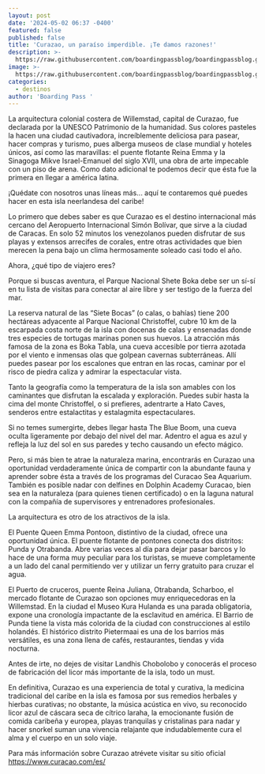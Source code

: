 ```yaml
---
layout: post
date: '2024-05-02 06:37 -0400'
featured: false
published: false
title: 'Curazao, un paraíso imperdible. ¡Te damos razones!'
description: >-
  https://raw.githubusercontent.com/boardingpassblog/boardingpassblog.github.io/b8d85477dd9d94cb9b458dd27e8c874a5402f18e/Willemstad%20Curacao.jpg
image: >-
  https://raw.githubusercontent.com/boardingpassblog/boardingpassblog.github.io/b8d85477dd9d94cb9b458dd27e8c874a5402f18e/Willemstad%20Curacao.jpg
categories:
  - destinos
author: 'Boarding Pass '
---
```

La arquitectura colonial costera de Willemstad, capital de Curazao, fue declarada por la UNESCO Patrimonio de la humanidad. Sus colores pasteles la hacen una ciudad cautivadora, increíblemente deliciosa para pasear, hacer compras y turismo, pues alberga museos de clase mundial y hoteles únicos, así como las maravillas: el puente flotante Reina Emma y la Sinagoga Mikve Israel-Emanuel del siglo XVII, una obra de arte impecable con un piso de arena. Como dato adicional te podemos decir que ésta fue la primera en llegar a américa latina. 

¡Quédate con nosotros unas líneas más... aquí te contaremos qué puedes hacer en esta isla neerlandesa del caribe! 

Lo primero que debes saber es que Curazao es el destino internacional más cercano del Aeropuerto Internacional Simón Bolívar, que sirve a la ciudad de Caracas. En solo 52 minutos los venezolanos pueden disfrutar de sus playas y extensos arrecifes de corales, entre otras actividades que bien merecen la pena bajo un clima hermosamente soleado casi todo el año.

Ahora, ¿qué tipo de viajero eres?

Porque si buscas aventura, el Parque Nacional Shete Boka debe ser un sí-sí en tu lista de visitas para conectar al aire libre y ser testigo de la fuerza del mar. 

La reserva natural de las “Siete Bocas” (o calas, o bahías) tiene 200 hectáreas adyacente al Parque Nacional Christoffel, cubre 10 km de la escarpada costa norte de la isla con docenas de calas y ensenadas donde tres especies de tortugas marinas ponen sus huevos. 
La atracción más famosa de la zona es Boka Tabla, una cueva accesible por tierra azotada por el viento e inmensas olas que golpean cavernas subterráneas. Allí puedes pasear por los escalones que entran en las rocas, caminar por el risco de piedra caliza y admirar la espectacular vista.

Tanto la geografía como la temperatura de la isla son amables con los caminantes que disfrutan la escalada y exploración. Puedes subir hasta la cima del monte Christoffel, o si prefieres, adentrarte a Hato Caves, senderos entre estalactitas y estalagmita espectaculares.

Si no temes sumergirte, debes llegar hasta The Blue Boom, una cueva oculta ligeramente por debajo del nivel del mar. Adentro el agua es azul y refleja la luz del sol en sus paredes y techo causando un efecto mágico.

Pero, si más bien te atrae la naturaleza marina, encontrarás en Curazao una oportunidad verdaderamente única de compartir con la abundante fauna y aprender sobre ésta a través de los programas del Curacao Sea Aquarium. También es posible nadar con delfines en Dolphin Academy Curacao, bien sea en la naturaleza (para quienes tienen certificado) o en la laguna natural con la compañía de supervisores y entrenadores profesionales. 

La arquitectura es otro de los atractivos de la isla. 

El Puente Queen Emma Pontoon, distintivo de la ciudad, ofrece una oportunidad única. El puente flotante de pontones conecta dos distritos: Punda y Otrabanda. Abre varias veces al día para dejar pasar barcos y lo hace de una forma muy peculiar para los turistas, se mueve completamente a un lado del canal permitiendo ver y utilizar un ferry gratuito para cruzar el agua.

El Puerto de cruceros, puente Reina Juliana, Otrabanda, Scharboo, el mercado flotante de Curazao son opciones muy enriquecedoras en la Willemstad. 
En la ciudad el Museo Kura Hulanda es una parada obligatoria, expone una cronología impactante de la esclavitud en américa. 
El Barrio de Punda tiene la vista más colorida de la ciudad con construcciones al estilo holandés. El histórico distrito Pietermaai es una de los barrios más versátiles, es una zona llena de cafés, restaurantes, tiendas y vida nocturna. 

Antes de irte, no dejes de visitar Landhis Chobolobo y conocerás el proceso de fabricación del licor más importante de la isla, todo un must.

En definitiva, Curazao es una experiencia de total y curativa, la medicina tradicional del caribe en la isla es famosa por sus remedios herbales y hierbas curativas; no obstante, la música acústica en vivo, su reconocido licor azul de cáscara seca de cítrico laraha, la emocionante fusión de comida caribeña y europea, playas tranquilas y
cristalinas para nadar y hacer snorkel suman una vivencia relajante que indudablemente cura el alma y el cuerpo en un solo viaje.

Para más información sobre Curazao atrévete visitar su sitio oficial https://www.curacao.com/es/
